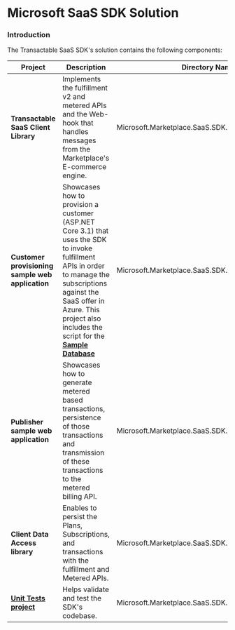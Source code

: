 # Microsoft SaaS SDK Solution


### Introduction

The Transactable SaaS SDK's solution contains the following components:


| Project | Description | Directory Name |
| --- | --- | --- |
|  **Transactable SaaS Client Library** |Implements the fulfillment v2 and metered APIs and the Web-hook that handles messages from the Marketplace's E-commerce engine. |Microsoft.Marketplace.SaaS.SDK.Client|
| **Customer provisioning sample web application** | Showcases how to provision a customer (ASP.NET Core 3.1) that uses the SDK to invoke fulfillment APIs in order to manage the subscriptions against the SaaS offer in Azure. This project also includes the script for the **[Sample Database](./Microsoft.Marketplace.SaaS.SDK.CustomerProvisioning/Database/README.md)** |Microsoft.Marketplace.SaaS.SDK.CustomerProvisioning|
| **Publisher sample web application** | Showcases how to generate metered based transactions, persistence of those transactions and transmission of these transactions to the metered billing API. |Microsoft.Marketplace.SaaS.SDK.PublisherSolution|
| **Client Data Access library** | Enables to persist the Plans, Subscriptions, and transactions with the fulfillment and Metered APIs. |Microsoft.Marketplace.SaaS.SDK.Client.DataAccess |
| **[Unit Tests project](./Microsoft.Marketplace.SaaS.SDK.UnitTest/README.md)** | Helps validate and test the SDK's codebase. | Microsoft.Marketplace.SaaS.SDK.UnitTest |




